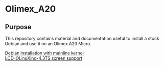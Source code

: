# Olimex_A20

## Purpose

This repository contains material and documentation useful to install a stock Debian and use it on an Olimex A20 Micro.

[Debian installation with mainline kernel](DebianInstall/README.md)  
[LCD-OLinuXino-4.3TS screen support](LCD-OLinuXino-4.3TS)
